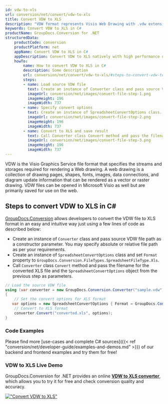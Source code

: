 ```yaml
---
id: vdw-to-xls
url: conversion/net/convert/vdw-to-xls
title: Convert VDW to XLS
description: "VDW format represents Visio Web Drawing with .vdw extension. Learn how to convert VDW to XLS file programmatically in C# language using GroupDocs.Conversion for .NET library."
keywords: Convert VDW to XLS in C#
productName: GroupDocs.Conversion for .NET
structuredData:
    productCode: conversion
    productPlatform: net
    appName: Convert VDW to XLS in C#
    appDescription: Convert VDW to XLS natively with high performance using C# language and server side GroupDocs.Conversion for .NET APIs, without the use of any software like Microsoft or Open Office.
    howTo:
        name: How to convert VDW to XLS in C# 
        description: Some description
        url: conversion/net/convert/vdw-to-xls/#steps-to-convert-vdw-to-xls-in-c
        steps:
        - name: Load source VDW file 
          text: Create an instance of Converter class and pass source VDW file path as a constructor parameter. You may specify absolute or relative file path as per your requirements. 
          imageUrl: conversion/net/images/convert-file-step-1.png
          imageHeight: 196
          imageWidth: 737
        - name: Specify convert options 
          text: Create an instance of SpreadsheetConvertOptions class.
          imageUrl: conversion/net/images/convert-file-step-2.png
          imageHeight: 196
          imageWidth: 737
        - name: Convert to XLS and save result 
          text: Call Converter class Convert method and pass the filename for the converted HTML file and the SpreadsheetConvertOptions object from the previous step as parameters.
          imageUrl: conversion/net/images/convert-file-step-3.png
          imageHeight: 196
          imageWidth: 737
---
```


VDW is the Visio Graphics Service file format that specifies the streams and storages required for rendering a Web drawing. A web drawing is a collection of drawing pages, shapes, fonts, images, data connections, and diagram update information that can be rendered as a vector or raster drawing. VDW files can be opened in Microsoft Visio as well but are primarily saved for use on the web.

## Steps to convert VDW to XLS in C#

[GroupDocs.Conversion](https://products.groupdocs.com/conversion/net) allows developers to convert the VDW file to XLS format in an easy and intuitive way just using a few lines of code as described below:

* Create an instance of `Converter` class and pass source VDW file path as a constructor parameter. You may specify absolute or relative file path as per your requirements. 
* Create an instance of `SpreadsheetConvertOptions` class and set `Format` property to `GroupDocs.Conversion.FileTypes.SpreadsheetFileType.Xls`.
* Call `Converter` class `Convert` method and pass the filename for the converted XLS file and the `SpreadsheetConvertOptions` object from the previous step as parameters.

```csharp
// Load the source VDW file
using (var converter = new GroupDocs.Conversion.Converter("sample.vdw"))
{
    // Set the convert options for XLS format
   var options = new SpreadsheetConvertOptions { Format = GroupDocs.Conversion.FileTypes.SpreadsheetFileType.Xls };
    // Convert to XLS format
    converter.Convert("converted.xls", options);
}
```

### Code Examples

Please find more [use-cases and complete C# sources]({{< ref "conversion/net/developer-guide/examples-and-demos.md" >}}) of our backend and frontend examples and try them for free!

### VDW to XLS Live Demo

GroupDocs.Conversion for .NET provides an online [**VDW to XLS converter**](https://products.groupdocs.app/conversion/vdw-to-xls), which allows you to try it for free and check conversion quality and accuracy.

[!["Convert VDW to XLS"](conversion/net/images/convert-to-xls/convert-vdw-to-xls.png)](https://products.groupdocs.app/conversion/vdw-to-xls)
